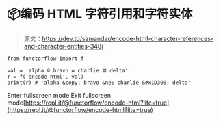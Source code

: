 # 📦编码 HTML 字符引用和字符实体

> 原文：<https://dev.to/samandar/encode-html-character-references-and-character-entities-348i>

```
from functorflow import f

val = 'alpha © bravo ≠ charlie 𝌆 delta'
r = f('encode-html', val)
print(r) # 'alpha &copy; bravo &ne; charlie &#x1D306; delta' 
```

Enter fullscreen mode Exit fullscreen mode[https://repl.it/@functorflow/encode-html?lite=true](https://repl.it/@functorflow/encode-html?lite=true)